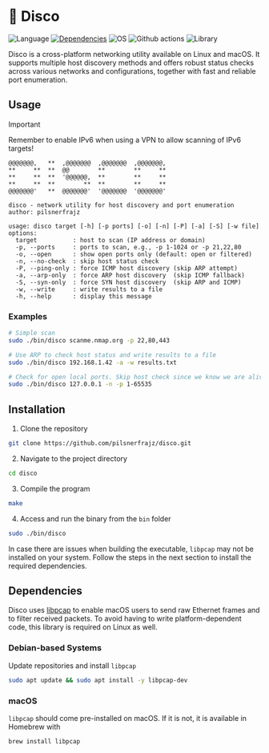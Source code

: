 

# 🪩 Disco
![Language](https://img.shields.io/badge/Language-C-%2300599C.svg)
[![Dependencies](https://img.shields.io/badge/Dependencies-libpcap-%230059.svg)](https://www.tcpdump.org/)
![OS](https://img.shields.io/badge/OS-Linux%2C%20macOS-ff8bba)
![Github actions](https://img.shields.io/badge/Github%20Actions-%23267.svg)
![Library](https://img.shields.io/badge/License-MIT-%2300.svg)

Disco is a cross-platform networking utility available on Linux and macOS. It supports multiple host discovery methods and offers robust status checks across various networks and configurations, together with fast and reliable port enumeration.

## Usage
> [!IMPORTANT]  
> Remember to enable IPv6 when using a VPN to allow scanning of IPv6 targets!
```
@@@@@@@,   **  ,@@@@@@@  ,@@@@@@@  ,@@@@@@@,
**     **  **  @@        **        **     **
**     **  **  '@@@@@@,  **        **     **
**     **  **        **  **        **     **
@@@@@@@'   **  @@@@@@@'  '@@@@@@@  '@@@@@@@'

disco - network utility for host discovery and port enumeration
author: pilsnerfrajz

usage: disco target [-h] [-p ports] [-o] [-n] [-P] [-a] [-S] [-w file]
options:
  target          : host to scan (IP address or domain)
  -p, --ports     : ports to scan, e.g., -p 1-1024 or -p 21,22,80
  -o, --open      : show open ports only (default: open or filtered)
  -n, --no-check  : skip host status check
  -P, --ping-only : force ICMP host discovery (skip ARP attempt)
  -a, --arp-only  : force ARP host discovery  (skip ICMP fallback)
  -S, --syn-only  : force SYN host discovery  (skip ARP and ICMP)
  -w, --write     : write results to a file
  -h, --help      : display this message
```

### Examples
```bash
# Simple scan
sudo ./bin/disco scanme.nmap.org -p 22,80,443

# Use ARP to check host status and write results to a file
sudo ./bin/disco 192.168.1.42 -a -w results.txt

# Check for open local ports. Skip host check since we know we are alive
sudo ./bin/disco 127.0.0.1 -n -p 1-65535
```

## Installation
1. Clone the repository
```bash
git clone https://github.com/pilsnerfrajz/disco.git
```
2. Navigate to the project directory
```bash
cd disco
```
3. Compile the program
```bash
make
```
4. Access and run the binary from the `bin` folder
```bash
sudo ./bin/disco
```

 In case there are issues when building the executable, `libpcap` may not be installed on your system. Follow the steps in the next section to install the required dependencies.

## Dependencies
Disco uses [libpcap](https://www.tcpdump.org/) to enable macOS users to send raw Ethernet frames and to filter received packets. To avoid having to write platform-dependent code, this library is required on Linux as well.

### Debian-based Systems
Update repositories and install `libpcap`
```bash
sudo apt update && sudo apt install -y libpcap-dev
```

### macOS
`libpcap` should come pre-installed on macOS. If it is not, it is available in Homebrew with
```bash
brew install libpcap
```
